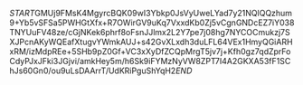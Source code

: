 $START$GMUj9FMsK4MgyrcBQK09wI3Ybkp0JsVyUweLYad7y21NQlQQzhum9+Yb5vSFSa5PWHGtXfx+R7OWirGV9uKq7VxxdKb0Zj5vCgnGNDcEZ7iY038TNYUuFV48ze/cGjNKek6phrf8oFsnJJlmx2L2Y7pe7j08hg7NYCOCmukzj7SXJPcnAKyWQEafXtugvYWmkAUJ+s42GvXLxdh3duLFL64VEx1HmyQGiARHxRM/izMdpREe+5SHb9pZ0Gf+VC3xXyDfZCQpMrgT5jv7j+Kfh0gz7qdZprFoCdyPJxJFki3JGjvi/amkHey5m/h6Sk9iFYMzNyVW8ZPT7I4A2GKXA53fF1SChJs60Gn0/ou9uLsDAArrT/UdKRiPguShYqH2$END$